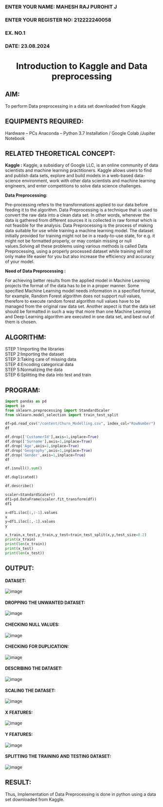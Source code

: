 <H3>ENTER YOUR NAME: MAHESH RAJ PUROHIT J</H3>
<H3>ENTER YOUR REGISTER NO: 212222240058</H3>
<H3>EX. NO.1</H3>
<H3>DATE: 23.08.2024 </H3>
<H1 ALIGN =CENTER> Introduction to Kaggle and Data preprocessing</H1>

## AIM:

To perform Data preprocessing in a data set downloaded from Kaggle

## EQUIPMENTS REQUIRED:
Hardware – PCs
Anaconda – Python 3.7 Installation / Google Colab /Jupiter Notebook

## RELATED THEORETICAL CONCEPT:

**Kaggle :**
Kaggle, a subsidiary of Google LLC, is an online community of data scientists and machine learning practitioners. Kaggle allows users to find and publish data sets, explore and build models in a web-based data-science environment, work with other data scientists and machine learning engineers, and enter competitions to solve data science challenges.

**Data Preprocessing:**

Pre-processing refers to the transformations applied to our data before feeding it to the algorithm. Data Preprocessing is a technique that is used to convert the raw data into a clean data set. In other words, whenever the data is gathered from different sources it is collected in raw format which is not feasible for the analysis.
Data Preprocessing is the process of making data suitable for use while training a machine learning model. The dataset initially provided for training might not be in a ready-to-use state, for e.g. it might not be formatted properly, or may contain missing or null values.Solving all these problems using various methods is called Data Preprocessing, using a properly processed dataset while training will not only make life easier for you but also increase the efficiency and accuracy of your model.

**Need of Data Preprocessing :**

For achieving better results from the applied model in Machine Learning projects the format of the data has to be in a proper manner. Some specified Machine Learning model needs information in a specified format, for example, Random Forest algorithm does not support null values, therefore to execute random forest algorithm null values have to be managed from the original raw data set.
Another aspect is that the data set should be formatted in such a way that more than one Machine Learning and Deep Learning algorithm are executed in one data set, and best out of them is chosen.


## ALGORITHM:
STEP 1:Importing the libraries<BR>
STEP 2:Importing the dataset<BR>
STEP 3:Taking care of missing data<BR>
STEP 4:Encoding categorical data<BR>
STEP 5:Normalizing the data<BR>
STEP 6:Splitting the data into test and train<BR>

##  PROGRAM:
```python
import pandas as pd
import io
from sklearn.preprocessing import StandardScaler
from sklearn.model_selection import train_test_split
```
```python
df=pd.read_csv("/content/Churn_Modelling.csv", index_col="RowNumber")
df
```
```python
df.drop(['CustomerId'],axis=1,inplace=True)
df.drop(['Surname'],axis=1,inplace=True)
df.drop('Age',axis=1,inplace=True)
df.drop('Geography',axis=1,inplace=True)
df.drop('Gender',axis=1,inplace=True)
df
```
```python
df.isnull().sum()
```
```python
df.duplicated()
```
```python
df.describe()
```
```python
scaler=StandardScaler()
df1=pd.DataFrame(scaler.fit_transform(df))
df1
```
```python
x=df1.iloc[:,:-1].values
x
y=df1.iloc[:,-1].values
y
```
```python
x_train,x_test,y_train,y_test=train_test_split(x,y,test_size=0.2)
print(x_train)
print(len(x_train))
print(x_test)
print(len(x_test))
```
## OUTPUT:
#### DATASET:

![image](https://github.com/user-attachments/assets/4d7c82ad-5739-4fe5-bb7a-ed69dfac38fe)

#### DROPPING THE UNWANTED DATASET:

![image](https://github.com/user-attachments/assets/515792e2-28c6-4bf6-ac4b-69adb3b4c35f)

#### CHECKING NULL VALUES:

![image](https://github.com/user-attachments/assets/8d93499f-2a83-40dd-aa80-f7b8d3fe4672)

#### CHECKING FOR DUPLICATION:

![image](https://github.com/user-attachments/assets/27d2e1b4-2263-42ab-a7fc-e48763362697)

#### DESCRIBING THE DATASET:

![image](https://github.com/user-attachments/assets/55458a45-1a25-4175-90d8-51d1570db1de)

#### SCALING THE DATASET:

![image](https://github.com/user-attachments/assets/3384a557-4b4c-4a5d-936c-4b5547f6dd42)

#### X FEATURES:

![image](https://github.com/user-attachments/assets/360feb21-be30-4bc5-b1d4-7afe6d2687c4)

#### Y FEATURES:

![image](https://github.com/user-attachments/assets/333fdee7-d153-47a9-93c0-189f05f6c7d7)


#### SPLITTING THE TRAINING AND TESTING DATASET:

![image](https://github.com/user-attachments/assets/04b05ee0-a8db-4b8f-b3b9-cfd22e6fe93c)



## RESULT:
Thus, Implementation of Data Preprocessing is done in python  using a data set downloaded from Kaggle.

